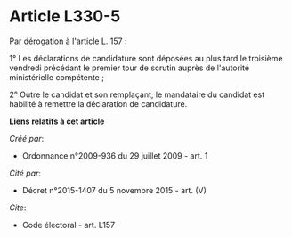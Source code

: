 # Article L330-5

Par dérogation à l'article L. 157 : 

1° Les déclarations de candidature sont déposées au plus tard le troisième vendredi précédant le premier tour de scrutin
auprès de l'autorité ministérielle compétente ; 

2° Outre le candidat et son remplaçant, le mandataire du candidat est habilité à remettre la déclaration de candidature.

**Liens relatifs à cet article**

_Créé par_:

  - Ordonnance n°2009-936 du 29 juillet 2009 - art. 1

_Cité par_:

  - Décret n°2015-1407 du 5 novembre 2015 - art. (V)

_Cite_:

  - Code électoral - art. L157
